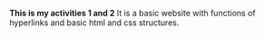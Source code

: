 **This is my activities 1 and 2**
It is a basic website with functions of hyperlinks and basic html and css structures.

